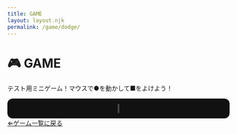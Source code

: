 ```yaml
---
title: GAME
layout: layout.njk
permalink: /game/dodge/
---
```

<h1>🎮 GAME</h1>
<p>テスト用ミニゲーム！マウスで●を動かして■をよけよう！</p>

<div id="game-box">
  <canvas id="game-canvas" width="300" height="400"></canvas>
</div>

<style>
#game-box {
  margin-top: 1em;
  background: #111;
  padding: 1em;
  border-radius: 12px;
  text-align: center;
}
canvas {
  background: #000;
  border: 2px solid #444;
  image-rendering: pixelated;
}
</style>

<script>
const canvas = document.getElementById("game-canvas");
const ctx = canvas.getContext("2d");

let player = { x: 150, y: 370, size: 10 };
let enemy = { x: Math.random() * 290, y: 0, size: 10 };
let gameOver = false;

canvas.addEventListener("mousemove", (e) => {
  const rect = canvas.getBoundingClientRect();
  player.x = e.clientX - rect.left;
});

function draw() {
  if (gameOver) {
    ctx.fillStyle = "#fff";
    ctx.font = "20px sans-serif";
    ctx.fillText("GAME OVER", 90, 200);
    return;
  }

  ctx.clearRect(0, 0, 300, 400);
  
  // draw player
  ctx.fillStyle = "#0f0";
  ctx.beginPath();
  ctx.arc(player.x, player.y, player.size, 0, Math.PI * 2);
  ctx.fill();

  // draw enemy
  ctx.fillStyle = "#f00";
  ctx.fillRect(enemy.x, enemy.y, enemy.size, enemy.size);
  enemy.y += 2;

  // collision
  if (
    enemy.y + enemy.size > player.y - player.size &&
    enemy.x < player.x + player.size &&
    enemy.x + enemy.size > player.x - player.size
  ) {
    gameOver = true;
  }

  if (enemy.y > 400) {
    enemy.y = 0;
    enemy.x = Math.random() * 290;
  }

  requestAnimationFrame(draw);
}
draw();
</script>

<div class="back-button-area">
  <a href="/game/" class="back-button">⇐ゲーム一覧に戻る</a>
</div>
